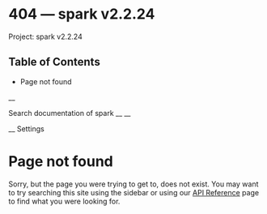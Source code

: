 # 404 — spark v2.2.24

Project: spark v2.2.24

## Table of Contents

- Page not found

__

Search documentation of spark __ __

__ Settings

#  Page not found

Sorry, but the page you were trying to get to, does not exist. You may want to try searching this site using the sidebar or using our [API Reference](external_link) page to find what you were looking for.
